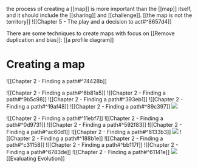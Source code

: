 the process of creating a [[map]] is more important than the [[map]] itself, and it should include the [[sharing]] and [[challenge]]. 
[[the map is not the territory]]
![[Chapter 5 - The play and a decision to act#^8657d4]]

There are some techniques to create maps with focus on [[Remove duplication and bias]]:
[[a profile diagram]]

# Creating a map
![[Chapter 2 - Finding a path#^74428b]]

![[Chapter 2 - Finding a path#^6b81a5]]
![[Chapter 2 - Finding a path#^9b5c98]]
![[Chapter 2 - Finding a path#^393eb1]]
![[Chapter 2 - Finding a path#^19af48]]
![[Chapter 2 - Finding a path#^89c397]]
![](https://miro.medium.com/max/700/1*x0ovFBM_aq7DxseX0nOuRQ.jpeg)

![[Chapter 2 - Finding a path#^11ebf7]]
![[Chapter 2 - Finding a path#^0d9731]]
![[Chapter 2 - Finding a path#^592f83]]
![[Chapter 2 - Finding a path#^ac60d1]]
![[Chapter 2 - Finding a path#^8133b3]]
![](https://miro.medium.com/max/700/1*MJncHbPFjIfhArv_NnzH2A.jpeg)
![[Chapter 2 - Finding a path#^188b1e]]
![[Chapter 2 - Finding a path#^c31158]]
![[Chapter 2 - Finding a path#^bb117f]]
![[Chapter 2 - Finding a path#^6783de]]
![[Chapter 2 - Finding a path#^61141e]]
![](https://miro.medium.com/max/700/1*l8ttd7KYfIdkPi8B6DRN6g.jpeg)
[[Evaluating Evolution]]